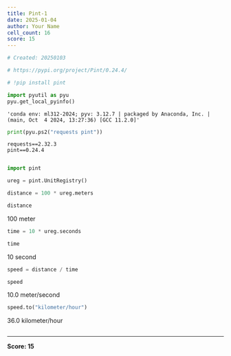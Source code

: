 ```yaml
---
title: Pint-1
date: 2025-01-04
author: Your Name
cell_count: 16
score: 15
---
```


```python
# Created: 20250103
```


```python
# https://pypi.org/project/Pint/0.24.4/
```


```python
# !pip install pint
```


```python
import pyutil as pyu
pyu.get_local_pyinfo()
```




    'conda env: ml312-2024; pyv: 3.12.7 | packaged by Anaconda, Inc. | (main, Oct  4 2024, 13:27:36) [GCC 11.2.0]'




```python
print(pyu.ps2("requests pint"))
```

    requests==2.32.3
    pint==0.24.4
    



```python

```


```python
import pint
```


```python
ureg = pint.UnitRegistry()
```


```python
distance = 100 * ureg.meters
```


```python
distance
```




100 meter




```python
time = 10 * ureg.seconds
```


```python
time
```




10 second




```python
speed = distance / time
```


```python
speed
```




10.0 meter/second




```python
speed.to("kilometer/hour")
```




36.0 kilometer/hour




```python

```


---
**Score: 15**